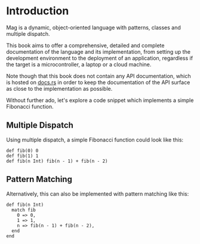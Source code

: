 # Introduction

Mag is a dynamic, object-oriented language with patterns, classes and multiple dispatch.

This book aims to offer a comprehensive, detailed and complete documentation of the language and its implementation, from setting up the development environment to the deployment of an application, regardless if the target is a microcontroller, a laptop or a cloud machine.

Note though that this book does not contain any API documentation, which is hosted on [docs.rs](docs.rs) in order to keep the documentation of the API surface as close to the implementation as possible.

Without further ado, let's explore a code snippet which implements a simple Fibonacci function.

## Multiple Dispatch

Using multiple dispatch, a simple Fibonacci function could look like this:

```mag
def fib(0) 0
def fib(1) 1
def fib(n Int) fib(n - 1) + fib(n - 2)
```

## Pattern Matching

Alternatively, this can also be implemented with pattern matching like this:

```mag
def fib(n Int)
  match fib
    0 => 0,
    1 => 1,
    n => fib(n - 1) + fib(n - 2),
  end
end
```